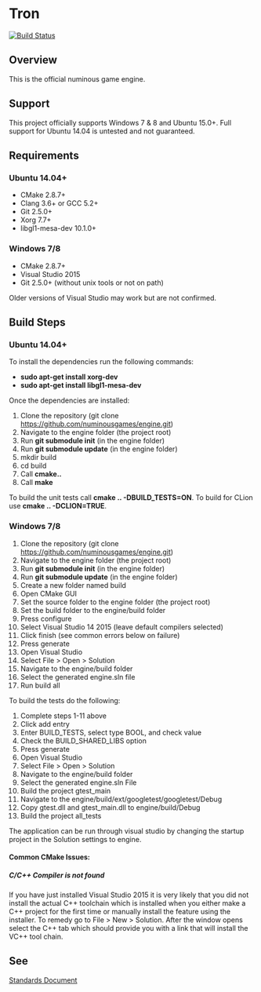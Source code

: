 # Tron #

[![Build Status][Travis Badge]][Travis Link]

## Overview ##
This is the official numinous game engine.

## Support ##
This project officially supports Windows 7 & 8 and Ubuntu 15.0+. Full support
for Ubuntu 14.04 is untested and not guaranteed.

## Requirements ##

### Ubuntu 14.04+ ###

 * CMake 2.8.7+
 * Clang 3.6+ or GCC 5.2+
 * Git 2.5.0+
 * Xorg 7.7+
 * libgl1-mesa-dev 10.1.0+
 
### Windows 7/8 ###

 * CMake 2.8.7+
 * Visual Studio 2015
 * Git 2.5.0+ (without unix tools or not on path)
 
Older versions of Visual Studio may work but are not 
confirmed.

## Build Steps ##

### Ubuntu 14.04+ ###

To install the dependencies run the following commands:

 * **sudo apt-get install xorg-dev**
 * **sudo apt-get install libgl1-mesa-dev**
 
Once the dependencies are installed:

1. Clone the repository (git clone https://github.com/numinousgames/engine.git)
2. Navigate to the engine folder (the project root)
3. Run **git submodule init** (in the engine folder)
4. Run **git submodule update** (in the engine folder)
5. mkdir build
6. cd build
7. Call **cmake..**
8. Call **make**

To build the unit tests call **cmake .. -DBUILD_TESTS=ON**.
To build for CLion use **cmake .. -DCLION=TRUE**.

### Windows 7/8 ###

1. Clone the repository (git clone https://github.com/numinousgames/engine.git)
2. Navigate to the engine folder (the project root)
3. Run **git submodule init** (in the engine folder)
4. Run **git submodule update** (in the engine folder)
5. Create a new folder named build
6. Open CMake GUI
7. Set the source folder to the engine folder (the project root)
8. Set the build folder to the engine/build folder
9. Press configure
10. Select Visual Studio 14 2015 (leave default compilers selected)
11. Click finish (see common errors below on failure)
12. Press generate
13. Open Visual Studio
14. Select File > Open > Solution
15. Navigate to the engine/build folder
16. Select the generated engine.sln file
17. Run build all

To build the tests do the following:

1. Complete steps 1-11 above
2. Click add entry
3. Enter BUILD_TESTS, select type BOOL, and check value
4. Check the BUILD_SHARED_LIBS option
5. Press generate
6. Open Visual Studio
7. Select File > Open > Solution
8. Navigate to the engine/build folder
9. Select the generated engine.sln File
10. Build the project gtest_main
11. Navigate to the engine/build/ext/googletest/googletest/Debug
12. Copy gtest.dll and gtest_main.dll to engine/build/Debug
13. Build the project all_tests

The application can be run through visual studio by changing the startup 
project in the Solution settings to engine.

#### Common CMake Issues: ####
##### C/C++ Compiler is not found #####
If you have just installed Visual Studio 2015 it is very likely that you did
not install the actual C++ toolchain which is installed when you either make 
a C++ project for the first time or manually install the feature using the
installer. To remedy go to File > New > Solution. After the window opens
select the C++ tab which should provide you with a link that will install
the VC++ tool chain.

## See ##

[Standards Document][Standards]


[Standards]: http://bit.ly/1J4g51q
[Travis Badge]: https://travis-ci.org/numinousgames/engine.svg?branch=master
[Travis Link]: https://travis-ci.org/numinousgames/engine